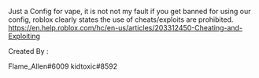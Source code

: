Just a Config for vape, it is not not my fault if you get banned for using our config, roblox clearly states the use of cheats/exploits are prohibited. https://en.help.roblox.com/hc/en-us/articles/203312450-Cheating-and-Exploiting

Created By :

Flame_Allen#6009
kidtoxic#8592
